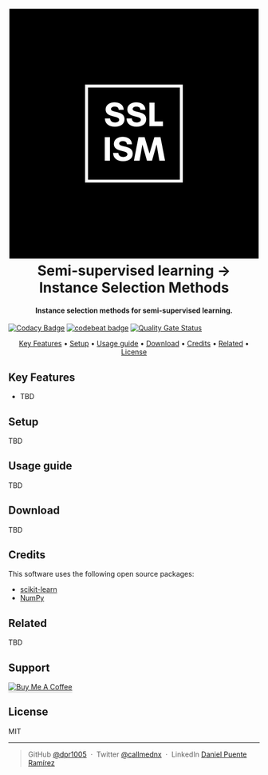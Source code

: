 
<h1 align="center">
  <br>
  <a href="https://github.com/dpr1005/Semisupervised-learning-and-instance
-selection-methods"><img src="./misc/logo.png" 
alt="ISMSSL by DNX"></a>
  <br>
  Semi-supervised learning → Instance Selection Methods 
  <br>
</h1>

<h4 align="center">Instance selection methods for semi-supervised learning.</h4>

[![Codacy Badge](https://app.codacy.com/project/badge/Grade/c336db4b8f9b4196bc802a544a18b83b)](https://www.codacy.com/gh/dpr1005/Semisupervised-learning-and-instance-selection-methods/dashboard?utm_source=github.com&amp;utm_medium=referral&amp;utm_content=dpr1005/Semisupervised-learning-and-instance-selection-methods&amp;utm_campaign=Badge_Grade)
 [![codebeat badge](https://codebeat.co/badges/e2f032d4-5205-4ece-8756-05b77a8d62cf)](https://codebeat.co/projects/github-com-dpr1005-semisupervised-learning-and-instance-selection-methods-main)
 [![Quality Gate Status](https://sonarcloud.io/api/project_badges/measure?project=dpr1005_Semisupervised-learning-and-instance-selection-methods&metric=alert_status)](https://sonarcloud.io/summary/new_code?id=dpr1005_Semisupervised-learning-and-instance-selection-methods)


<p align="center">
  <a href="#key-features">Key Features</a> •
  <a href="#setup">Setup</a> •
  <a href="#usage-guide">Usage guide</a> •
  <a href="#download">Download</a> •
  <a href="#credits">Credits</a> •
  <a href="#related">Related</a> •
  <a href="#license">License</a>
</p>



## Key Features

* TBD

## Setup

TBD

## Usage guide

TBD


## Download

TBD

## Credits

This software uses the following open source packages:

- [scikit-learn](https://sklearn.org)
- [NumPy](https://numpy.org)


## Related

TBD

## Support

<a href="https://buymeacoffee.com/danielpuente" target="_blank"><img src="https://www.buymeacoffee.com/assets/img/custom_images/purple_img.png" alt="Buy Me A Coffee" style="height: 41px !important;width: 174px !important;box-shadow: 0px 3px 2px 0px rgba(190, 190, 190, 0.5) !important;-webkit-box-shadow: 0px 3px 2px 0px rgba(190, 190, 190, 0.5) !important;" ></a>



## License

MIT

---

> GitHub [@dpr1005](https://github.com/dpr1005) &nbsp;&middot;&nbsp;
> Twitter [@callmednx](https://twitter.com/callmednx) &nbsp;&middot;&nbsp;
> LinkedIn [Daniel Puente Ramírez](https://www.linkedin.com/in/danielpuenteramirez/)

